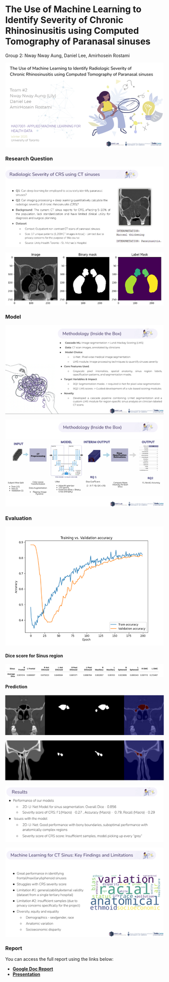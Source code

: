 
# The Use of Machine Learning to Identify Severity of Chronic Rhinosinusitis using Computed Tomography of Paranasal sinuses

Group 2: Nway Nway Aung, Daniel Lee, Amirhosein Rostami

<p align="center">
  <img src="./figures/Phase3/1.png"/>
</p> 

### Research Question 

<p align="center">
  <img src="./figures/Phase3/2.png"/>
</p> 


<p align="center">
  <img src="./figures/fig 2.Image-Mask.png"/>
</p> 

### Model

<p align="center">
  <img src="./figures/Phase3/3.png"/>
</p> 

<p align="center">
  <img src="./figures/Phase3/4.png"/>
</p> 

### Evaluation

<p align="center">
  <img src="./figures/fig 4.training_vs_validation_accuracy.png"/>
</p> 

#### Dice score for Sinus region

<p align="center">
  <img src="./figures/Phase3/5.png"/>
</p> 

#### Prediction
<p align="center">
  <img src="./figures/Phase3/Patient1.gif"/>
</p> 

<p align="center">
  <img src="./figures/Phase3/Patient2.gif"/>
</p> 

<p align="center">
  <img src="./figures/Phase3/8.png"/>
</p> 

<p align="center">
  <img src="./figures/Phase3/9.png"/>
</p> 

### Report  
You can access the full report using the links below:  
- **[Google Doc Report](https://docs.google.com/document/d/1sHttOnVUQLHczV6QaMxFujFWgKn0Tjw05K5la5D2PrQ/edit?usp=sharing)**  
- **[Presentation](https://docs.google.com/presentation/d/1vgvnWRkAmeWUNUXBgqFN8wQwwZjU7mhv/edit?usp=sharing&ouid=112854345595891998973&rtpof=true&sd=true)**
